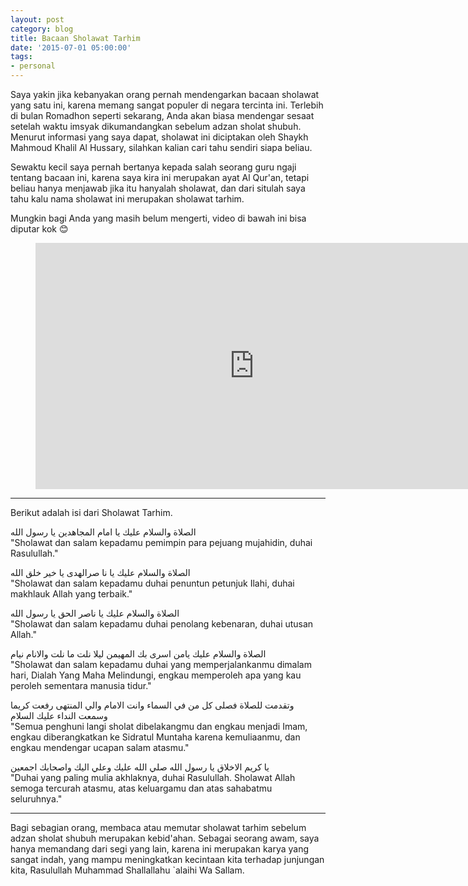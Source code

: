 ```yaml
---
layout: post
category: blog
title: Bacaan Sholawat Tarhim
date: '2015-07-01 05:00:00'
tags:
- personal
---
```


Saya yakin jika kebanyakan orang pernah mendengarkan bacaan sholawat yang satu ini, karena memang sangat populer di negara tercinta ini. Terlebih di bulan Romadhon seperti sekarang, Anda akan biasa mendengar sesaat setelah waktu imsyak dikumandangkan sebelum adzan sholat shubuh.
Menurut informasi yang saya dapat, sholawat ini diciptakan oleh Shaykh Mahmoud Khalil Al Hussary, silahkan kalian cari tahu sendiri siapa beliau.

Sewaktu kecil saya pernah bertanya kepada salah seorang guru ngaji tentang bacaan ini, karena saya kira ini merupakan ayat Al Qur'an, tetapi beliau hanya menjawab jika itu hanyalah sholawat, dan dari situlah saya tahu kalu nama sholawat ini merupakan sholawat tarhim.

Mungkin bagi Anda yang masih belum mengerti, video di bawah ini bisa diputar kok :blush:

<div class="video">
    <figure>
        <iframe width="700" height="394" src="https://www.youtube.com/embed/RmDM9rnOTvw" frameborder="0" allowfullscreen></iframe>
    </figure>
</div>

***

Berikut adalah isi dari Sholawat Tarhim.

الصلاة والسلام عليك
يا امام المجاهدين يا رسول الله
<br>"Sholawat dan salam kepadamu pemimpin para pejuang mujahidin, duhai Rasulullah."

الصلاة والسلام عليك
يا نا صرالهدى يا خير خلق الله
<br>"Sholawat dan salam kepadamu duhai penuntun petunjuk Ilahi, duhai makhlauk Allah yang terbaik."

 الصلاة والسلام عليك
يا ناصر الحق يا رسول الله
<br>"Sholawat dan salam kepadamu duhai penolang kebenaran, duhai utusan Allah." 

 الصلاة والسلام عليك
يامن اسرى بك المهيمن ليلا نلت ما نلت والانام نيام
<br>"Sholawat dan salam kepadamu duhai yang memperjalankanmu dimalam hari, Dialah Yang Maha Melindungi, engkau memperoleh apa yang kau peroleh sementara manusia tidur."

وتقدمت للصلاة فصلى كل من في السماء وانت الامام
والي المنتهى رفعت كريما
وسمعت النداء عليك السلام 
<br>"Semua penghuni langi sholat dibelakangmu dan engkau menjadi Imam, engkau diberangkatkan ke Sidratul Muntaha karena kemuliaanmu, dan engkau mendengar ucapan salam atasmu."

 يا كريم الاخلاق يا رسول الله
صلي الله عليك وعلي اليك واصحابك اجمعين
<br>"Duhai yang paling mulia akhlaknya, duhai Rasulullah. Sholawat Allah semoga tercurah atasmu, atas keluargamu dan atas sahabatmu seluruhnya." 

***

Bagi sebagian orang, membaca atau memutar sholawat tarhim sebelum adzan sholat shubuh merupakan kebid'ahan.
Sebagai seorang awam, saya hanya memandang dari segi yang lain, karena ini merupakan karya yang sangat indah, yang mampu meningkatkan kecintaan kita terhadap junjungan kita, Rasulullah Muhammad Shallallahu `alaihi Wa Sallam.
